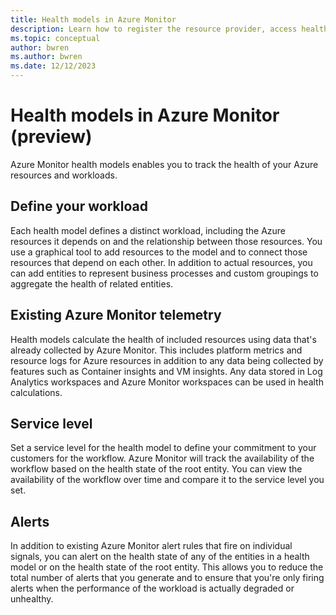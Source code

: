 ```yaml
---
title: Health models in Azure Monitor
description: Learn how to register the resource provider, access health models, and create resource models.
ms.topic: conceptual
author: bwren
ms.author: bwren
ms.date: 12/12/2023
---
```


# Health models in Azure Monitor (preview)

Azure Monitor health models enables you to track the health of your Azure resources and workloads.

## Define your workload
Each health model defines a distinct workload, including the Azure resources it depends on and the relationship between those resources. You use a graphical tool to add resources to the model and to connect those resources that depend on each other. In addition to actual resources, you can add entities to represent business processes and custom groupings to aggregate the health of related entities.


## Existing Azure Monitor telemetry
Health models calculate the health of included resources using data that's already collected by Azure Monitor. This includes platform metrics and resource logs for Azure resources in addition to any data being collected by features such as Container insights and VM insights. Any data stored in Log Analytics workspaces and Azure Monitor workspaces can be used in health calculations.

## Service level
Set a service level for the health model to define your commitment to your customers for the workflow. Azure Monitor will track the availability of the workflow based on the health state of the root entity. You can view the availability of the workflow over time and compare it to the service level you set.

## Alerts
In addition to existing Azure Monitor alert rules that fire on individual signals, you can alert on the health state of any of the entities in a health model or on the health state of the root entity. This allows you to reduce the total number of alerts that you generate and to ensure that you're only firing alerts when the performance of the workload is actually degraded or unhealthy.
